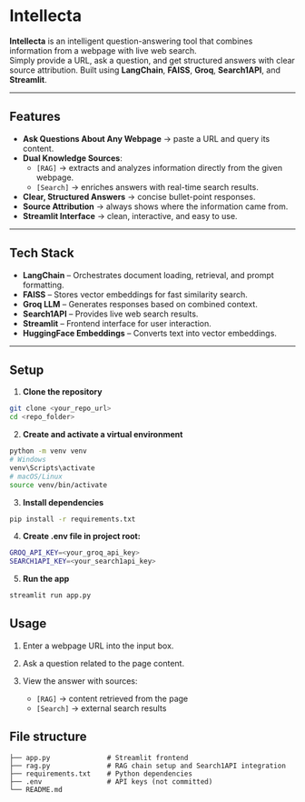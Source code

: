 # Intellecta

**Intellecta** is an intelligent question-answering tool that combines information from a webpage with live web search.  
Simply provide a URL, ask a question, and get structured answers with clear source attribution.
Built using **LangChain**, **FAISS**, **Groq**, **Search1API**, and **Streamlit**.

---

## Features

- **Ask Questions About Any Webpage** → paste a URL and query its content.
- **Dual Knowledge Sources**:
  - `[RAG]` → extracts and analyzes information directly from the given webpage.  
  - `[Search]` → enriches answers with real-time search results.
- **Clear, Structured Answers** → concise bullet-point responses.
- **Source Attribution** → always shows where the information came from.
- **Streamlit Interface** → clean, interactive, and easy to use.

---

## Tech Stack

- **LangChain** – Orchestrates document loading, retrieval, and prompt formatting.
- **FAISS** – Stores vector embeddings for fast similarity search.
- **Groq LLM** – Generates responses based on combined context.
- **Search1API** – Provides live web search results.
- **Streamlit** – Frontend interface for user interaction.
- **HuggingFace Embeddings** – Converts text into vector embeddings.

---

## Setup

1. **Clone the repository**
```bash
git clone <your_repo_url>
cd <repo_folder>
```

2. **Create and activate a virtual environment**
```bash
python -m venv venv
# Windows
venv\Scripts\activate
# macOS/Linux
source venv/bin/activate
```

3. **Install dependencies**
```bash
pip install -r requirements.txt
```

4. **Create .env file in project root:**
```bash
GROQ_API_KEY=<your_groq_api_key>
SEARCH1API_KEY=<your_search1api_key>
```

5. **Run the app**
```bash
streamlit run app.py
```

## Usage

1. Enter a webpage URL into the input box.

2. Ask a question related to the page content.

3. View the answer with sources:
   - `[RAG]` → content retrieved from the page
   - `[Search]` → external search results


## File structure

```
├── app.py              # Streamlit frontend
├── rag.py              # RAG chain setup and Search1API integration
├── requirements.txt    # Python dependencies
├── .env                # API keys (not committed)
└── README.md
```
